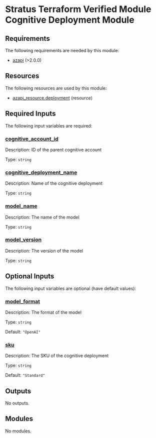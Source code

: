 <!-- BEGIN_TF_DOCS -->
# Stratus Terraform Verified Module Cognitive Deployment Module

<!-- markdownlint-disable MD033 -->
## Requirements

The following requirements are needed by this module:

- <a name="requirement_azapi"></a> [azapi](#requirement\_azapi) (>2.0.0)

## Resources

The following resources are used by this module:

- [azapi_resource.deployment](https://registry.terraform.io/providers/Azure/azapi/latest/docs/resources/resource) (resource)

<!-- markdownlint-disable MD013 -->
## Required Inputs

The following input variables are required:

### <a name="input_cognitive_account_id"></a> [cognitive\_account\_id](#input\_cognitive\_account\_id)

Description: ID of the parent cognitive account

Type: `string`

### <a name="input_cognitive_deployment_name"></a> [cognitive\_deployment\_name](#input\_cognitive\_deployment\_name)

Description: Name of the cognitive deployment

Type: `string`

### <a name="input_model_name"></a> [model\_name](#input\_model\_name)

Description: The name of the model

Type: `string`

### <a name="input_model_version"></a> [model\_version](#input\_model\_version)

Description: The version of the model

Type: `string`

## Optional Inputs

The following input variables are optional (have default values):

### <a name="input_model_format"></a> [model\_format](#input\_model\_format)

Description: The format of the model

Type: `string`

Default: `"OpenAI"`

### <a name="input_sku"></a> [sku](#input\_sku)

Description: The SKU of the cognitive deployment

Type: `string`

Default: `"Standard"`

## Outputs

No outputs.

## Modules

No modules.

<!-- markdownlint-disable-next-line MD041 -->
<!-- END_TF_DOCS -->